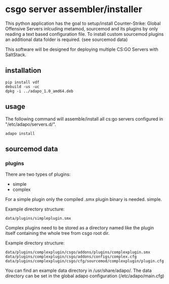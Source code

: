 # csgo server assembler/installer

This python application has the goal to setup/install Counter-Strike: Global Offensive Servers inlcuding metamod, sourcemod and its plugins by only reading a text based configuration file.
To install custom sourcemod plugins an additional data folder is required. (see sourcemod data)

This software will be designed for deploying multiple CS:GO Servers with SaltStack.

## installation

    pip install vdf
    debuild -us -uc
    dpkg -i ../adapo_1.0_amd64.deb

## usage

The following command will assemble/install all cs:go servers configured in "/etc/adapo/servers.d/".

    adapo install

## sourcemod data
### plugins
There are two types of plugins:
 - simple
 - complex

For a simple plugin only the compiled .smx plugin binary is needed. simple.

Example directory structure:

    data/plugins/simpleplugin.smx

Complex plugins need to be stored as a directory named like the plugin itself containing the whole tree from csgo root dir.

Example directory structure:

    data/plugins/complexplugin/csgo/addons/plugins/complexplugin.smx
    data/plugins/complexplugin/csgo/addons/configs/complex.cfg
    data/plugins/complexplugin/csgo/cfg/sourcemod/complexplugin/plugin.cfg

You can find an example data directory in /usr/share/adapo/.
The data directory can be set in the global adapo configuration (/etc/adapo/main.cfg)
